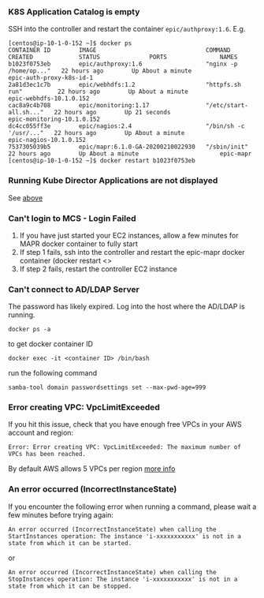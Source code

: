 ### K8S Application Catalog is empty

SSH into the controller and restart the container `epic/authproxy:1.6`.  E.g.

```
[centos@ip-10-1-0-152 ~]$ docker ps
CONTAINER ID        IMAGE                               COMMAND                  CREATED             STATUS              PORTS               NAMES
b1023f0753eb        epic/authproxy:1.6                  "nginx -p /home/op..."   22 hours ago        Up About a minute                       epic-auth-proxy-k8s-id-1
2a81d3ec1c7b        epic/webhdfs:1.2                    "httpfs.sh run"          22 hours ago        Up About a minute                       epic-webhdfs-10.1.0.152
cac8a9c4b708        epic/monitoring:1.17                "/etc/start-all.sh..."   22 hours ago        Up 21 seconds                           epic-monitoring-10.1.0.152
dc4cc055ff3e        epic/nagios:2.4                     "/bin/sh -c '/usr/..."   22 hours ago        Up About a minute                       epic-nagios-10.1.0.152
7537305039b5        epic/mapr:6.1.0-GA-20200210022930   "/sbin/init"             22 hours ago        Up About a minute                       epic-mapr
[centos@ip-10-1-0-152 ~]$ docker restart b1023f0753eb
```

### Running Kube Director Applications are not displayed

See [above](#k8s-application-catalog-is-empty)

### Can't login to MCS - Login Failed

1. If you have just started your EC2 instances, allow a few minutes for MAPR docker container to fully start
2. If step 1 fails, ssh into the controller and restart the epic-mapr docker container (docker restart <<epic-mapr container id>>
3. If step 2 fails, restart the controller EC2 instance

### Can't connect to AD/LDAP Server

The password has likely expired.  Log into the host where the AD/LDAP is running.

```
docker ps -a
```
to get docker container ID

```
docker exec -it <container ID> /bin/bash
```

run the following command
```
samba-tool domain passwordsettings set --max-pwd-age=999
```

### Error creating VPC: VpcLimitExceeded

If you hit this issue, check that you have enough free VPCs in your AWS account and region:

```
Error: Error creating VPC: VpcLimitExceeded: The maximum number of VPCs has been reached.
```

By default AWS allows 5 VPCs per region [more info](https://docs.aws.amazon.com/vpc/latest/userguide/amazon-vpc-limits.html)

### An error occurred (IncorrectInstanceState)

If you encounter the following error when running a command, please wait a few minutes before trying again:

```
An error occurred (IncorrectInstanceState) when calling the StartInstances operation: The instance 'i-xxxxxxxxxxx' is not in a state from which it can be started.
```
or

```
An error occurred (IncorrectInstanceState) when calling the StopInstances operation: The instance 'i-xxxxxxxxxxx' is not in a state from which it can be stopped.
```
